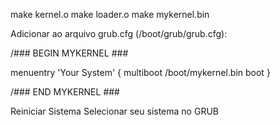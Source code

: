 make kernel.o
make loader.o
make mykernel.bin

Adicionar ao arquivo grub.cfg (/boot/grub/grub.cfg):

/### BEGIN MYKERNEL ###

menuentry 'Your System' {
        multiboot /boot/mykernel.bin
        boot
}

/### END MYKERNEL ###

Reiniciar Sistema
Selecionar seu sistema no GRUB